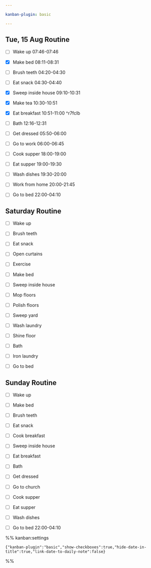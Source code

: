 ```yaml
---

kanban-plugin: basic

---
```


## Tue, 15 Aug Routine

- [ ] Wake up 07:46-07:46
- [x] Make bed 08:11-08:31
- [ ] Brush teeth 04:20-04:30
- [ ] Eat snack 04:30-04:40
- [x] Sweep inside house 09:10-10:31
- [x] Make tea 10:30-10:51
- [x] Eat breakfast 10:51-11:00 ^r7fclb
- [ ] Bath 12:16-12:31
- [ ] Get dressed 05:50-06:00
- [ ] Go to work 06:00-06:45
- [ ] Cook supper 18:00-19:00
- [ ] Eat supper 19:00-19:30
- [ ] Wash dishes 19:30-20:00
- [ ] Work from home 20:00-21:45
- [ ] Go to bed 22:00-04:10


## Saturday Routine

- [ ] Wake up
- [ ] Brush teeth
- [ ] Eat snack
- [ ] Open curtains
- [ ] Exercise
- [ ] Make bed
- [ ] Sweep inside house
- [ ] Mop floors
- [ ] Polish floors
- [ ] Sweep yard
- [ ] Wash laundry
- [ ] Shine floor
- [ ] Bath
- [ ] Iron laundry
- [ ] Go to bed


## Sunday Routine

- [ ] Wake up
- [ ] Make bed
- [ ] Brush teeth
- [ ] Eat snack
- [ ] Cook breakfast
- [ ] Sweep inside house
- [ ] Eat breakfast
- [ ] Bath
- [ ] Get dressed
- [ ] Go to church
- [ ] Cook supper
- [ ] Eat supper
- [ ] Wash dishes
- [ ] Go to bed 22:00-04:10




%% kanban:settings
```
{"kanban-plugin":"basic","show-checkboxes":true,"hide-date-in-title":true,"link-date-to-daily-note":false}
```
%%